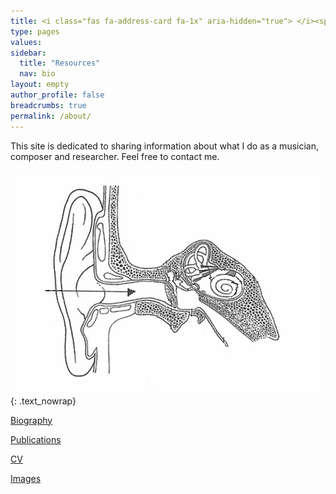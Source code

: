 ```yaml
---
title: <i class="fas fa-address-card fa-1x" aria-hidden="true"> </i><span class="b_title">about</span>
type: pages
values:
sidebar:
  title: "Resources"
  nav: bio
layout: empty
author_profile: false
breadcrumbs: true
permalink: /about/
---
```


This site is dedicated to sharing information about what I do as a musician, composer and researcher. Feel free to contact me.

![the big ear]( /assets/images/orat.jpg ){: .text_nowrap}

<!-- The site is an infinite work-in-progress and perhaps more of an archive than a promotion for myself. I do however use this site, among other things, as a virtual stage posting new recordings and pieces every now and then. -->

<nav class='pagination'> 
<a href="/about/bio/" class="pagination--pager" title="Biography">Biography</a>

<a href="/about/publications/" class="pagination--pager" title="Publications">Publications</a>

<a href="/about/cv/" class="pagination--pager" title="CV">CV</a>

<a href="/about/images/" class="pagination--pager" title="Images">Images</a>
</nav>

<!-- 
sidebar:
  title: "Resources"
  nav: bio
  
	-->
